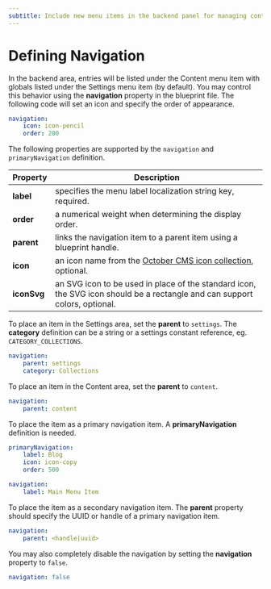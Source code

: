 ```yaml
---
subtitle: Include new menu items in the backend panel for managing content.
---
```

# Defining Navigation

In the backend area, entries will be listed under the Content menu item with globals listed under the Settings menu item (by default). You may control this behavior using the **navigation** property in the blueprint file. The following code will set an icon and specify the order of appearance.

```yaml
navigation:
    icon: icon-pencil
    order: 200
```

The following properties are supported by the `navigation` and `primaryNavigation` definition.

Property | Description
------------- | -------------
**label** | specifies the menu label localization string key, required.
**order** | a numerical weight when determining the display order.
**parent** | links the navigation item to a parent item using a blueprint handle.
**icon** | an icon name from the [October CMS icon collection](https://octobercms.com/docs/ui/icon), optional.
**iconSvg** | an SVG icon to be used in place of the standard icon, the SVG icon should be a rectangle and can support colors, optional.

To place an item in the Settings area, set the **parent** to `settings`. The **category** definition can be a string or a settings constant reference, eg. `CATEGORY_COLLECTIONS`.

```yaml
navigation:
    parent: settings
    category: Collections
```

To place an item in the Content area, set the **parent** to `content`.

```yaml
navigation:
    parent: content
```

To place the item as a primary navigation item. A **primaryNavigation** definition is needed.

```yaml
primaryNavigation:
    label: Blog
    icon: icon-copy
    order: 500

navigation:
    label: Main Menu Item
```

To place the item as a secondary navigation item. The **parent** property should specify the UUID or handle of a primary navigation item.

```yaml
navigation:
    parent: <handle|uuid>
```

You may also completely disable the navigation by setting the **navigation** property to `false`.

```yaml
navigation: false
```
